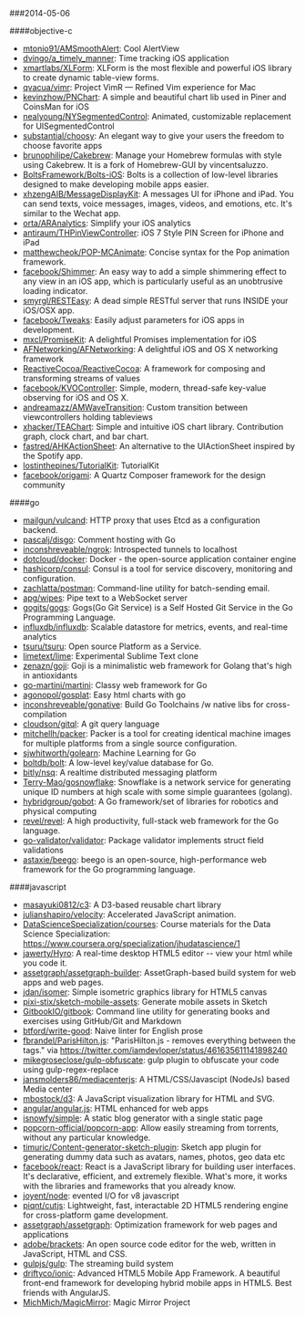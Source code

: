 ###2014-05-06

####objective-c
* [mtonio91/AMSmoothAlert](https://github.com/mtonio91/AMSmoothAlert): Cool AlertView
* [dvingo/a_timely_manner](https://github.com/dvingo/a_timely_manner): Time tracking iOS application
* [xmartlabs/XLForm](https://github.com/xmartlabs/XLForm): XLForm is the most flexible and powerful iOS library to create dynamic table-view forms.
* [qvacua/vimr](https://github.com/qvacua/vimr): Project VimR — Refined Vim experience for Mac
* [kevinzhow/PNChart](https://github.com/kevinzhow/PNChart): A simple and beautiful chart lib used in Piner and CoinsMan for iOS
* [nealyoung/NYSegmentedControl](https://github.com/nealyoung/NYSegmentedControl): Animated, customizable replacement for UISegmentedControl
* [substantial/choosy](https://github.com/substantial/choosy): An elegant way to give your users the freedom to choose favorite apps
* [brunophilipe/Cakebrew](https://github.com/brunophilipe/Cakebrew): Manage your Homebrew formulas with style using Cakebrew. It is a fork of Homebrew-GUI by vincentsaluzzo.
* [BoltsFramework/Bolts-iOS](https://github.com/BoltsFramework/Bolts-iOS): Bolts is a collection of low-level libraries designed to make developing mobile apps easier.
* [xhzengAIB/MessageDisplayKit](https://github.com/xhzengAIB/MessageDisplayKit): A messages UI for iPhone and iPad. You can send texts, voice messages, images, videos, and emotions, etc. It's similar to the Wechat app.  
* [orta/ARAnalytics](https://github.com/orta/ARAnalytics): Simplify your iOS analytics
* [antiraum/THPinViewController](https://github.com/antiraum/THPinViewController): iOS 7 Style PIN Screen for iPhone and iPad
* [matthewcheok/POP-MCAnimate](https://github.com/matthewcheok/POP-MCAnimate): Concise syntax for the Pop animation framework.
* [facebook/Shimmer](https://github.com/facebook/Shimmer): An easy way to add a simple shimmering effect to any view in an iOS app, which is particularly useful as an unobtrusive loading indicator.
* [smyrgl/RESTEasy](https://github.com/smyrgl/RESTEasy): A dead simple RESTful server that runs INSIDE your iOS/OSX app.
* [facebook/Tweaks](https://github.com/facebook/Tweaks): Easily adjust parameters for iOS apps in development.
* [mxcl/PromiseKit](https://github.com/mxcl/PromiseKit): A delightful Promises implementation for iOS
* [AFNetworking/AFNetworking](https://github.com/AFNetworking/AFNetworking): A delightful iOS and OS X networking framework
* [ReactiveCocoa/ReactiveCocoa](https://github.com/ReactiveCocoa/ReactiveCocoa): A framework for composing and transforming streams of values
* [facebook/KVOController](https://github.com/facebook/KVOController): Simple, modern, thread-safe key-value observing for iOS and OS X.
* [andreamazz/AMWaveTransition](https://github.com/andreamazz/AMWaveTransition): Custom transition between viewcontrollers holding tableviews
* [xhacker/TEAChart](https://github.com/xhacker/TEAChart): Simple and intuitive iOS chart library. Contribution graph, clock chart, and bar chart.
* [fastred/AHKActionSheet](https://github.com/fastred/AHKActionSheet): An alternative to the UIActionSheet inspired by the Spotify app.
* [lostinthepines/TutorialKit](https://github.com/lostinthepines/TutorialKit): TutorialKit
* [facebook/origami](https://github.com/facebook/origami): A Quartz Composer framework for the design community

####go
* [mailgun/vulcand](https://github.com/mailgun/vulcand): HTTP proxy that uses Etcd as a configuration backend.
* [pascalj/disgo](https://github.com/pascalj/disgo): Comment hosting with Go
* [inconshreveable/ngrok](https://github.com/inconshreveable/ngrok): Introspected tunnels to localhost
* [dotcloud/docker](https://github.com/dotcloud/docker): Docker - the open-source application container engine
* [hashicorp/consul](https://github.com/hashicorp/consul): Consul is a tool for service discovery, monitoring and configuration.
* [zachlatta/postman](https://github.com/zachlatta/postman): Command-line utility for batch-sending email.
* [apg/wipes](https://github.com/apg/wipes): Pipe text to a WebSocket server
* [gogits/gogs](https://github.com/gogits/gogs): Gogs(Go Git Service) is a Self Hosted Git Service in the Go Programming Language.
* [influxdb/influxdb](https://github.com/influxdb/influxdb): Scalable datastore for metrics, events, and real-time analytics
* [tsuru/tsuru](https://github.com/tsuru/tsuru): Open source Platform as a Service.
* [limetext/lime](https://github.com/limetext/lime): Experimental Sublime Text clone
* [zenazn/goji](https://github.com/zenazn/goji): Goji is a minimalistic web framework for Golang that's high in antioxidants
* [go-martini/martini](https://github.com/go-martini/martini): Classy web framework for Go
* [agonopol/gosplat](https://github.com/agonopol/gosplat): Easy html charts with go
* [inconshreveable/gonative](https://github.com/inconshreveable/gonative): Build Go Toolchains /w native libs for cross-compilation
* [cloudson/gitql](https://github.com/cloudson/gitql): A git query language
* [mitchellh/packer](https://github.com/mitchellh/packer): Packer is a tool for creating identical machine images for multiple platforms from a single source configuration.
* [sjwhitworth/golearn](https://github.com/sjwhitworth/golearn): Machine Learning for Go
* [boltdb/bolt](https://github.com/boltdb/bolt): A low-level key/value database for Go.
* [bitly/nsq](https://github.com/bitly/nsq): A realtime distributed messaging platform
* [Terry-Mao/gosnowflake](https://github.com/Terry-Mao/gosnowflake): Snowflake is a network service for generating unique ID numbers at high scale with some simple guarantees (golang).
* [hybridgroup/gobot](https://github.com/hybridgroup/gobot): A Go framework/set of libraries for robotics and physical computing
* [revel/revel](https://github.com/revel/revel): A high productivity, full-stack web framework for the Go language.
* [go-validator/validator](https://github.com/go-validator/validator): Package validator implements struct field validations
* [astaxie/beego](https://github.com/astaxie/beego): beego is an open-source, high-performance web framework for the Go programming language.

####javascript
* [masayuki0812/c3](https://github.com/masayuki0812/c3): A D3-based reusable chart library
* [julianshapiro/velocity](https://github.com/julianshapiro/velocity): Accelerated JavaScript animation.
* [DataScienceSpecialization/courses](https://github.com/DataScienceSpecialization/courses): Course materials for the Data Science Specialization: https://www.coursera.org/specialization/jhudatascience/1
* [jawerty/Hyro](https://github.com/jawerty/Hyro): A real-time desktop HTML5 editor -- view your html while you code it.
* [assetgraph/assetgraph-builder](https://github.com/assetgraph/assetgraph-builder): AssetGraph-based build system for web apps and web pages.
* [jdan/isomer](https://github.com/jdan/isomer): Simple isometric graphics library for HTML5 canvas
* [pixi-stix/sketch-mobile-assets](https://github.com/pixi-stix/sketch-mobile-assets): Generate mobile assets in Sketch
* [GitbookIO/gitbook](https://github.com/GitbookIO/gitbook): Command line utility for generating books and exercises using GitHub/Git and Markdown
* [btford/write-good](https://github.com/btford/write-good): Naive linter for English prose
* [fbrandel/ParisHilton.js](https://github.com/fbrandel/ParisHilton.js): "ParisHilton.js - removes everything between the <head></head> tags." via https://twitter.com/iamdevloper/status/461635611141898240
* [mikegroseclose/gulp-obfuscate](https://github.com/mikegroseclose/gulp-obfuscate): gulp plugin to obfuscate your code using gulp-regex-replace
* [jansmolders86/mediacenterjs](https://github.com/jansmolders86/mediacenterjs): A HTML/CSS/Javascipt (NodeJs) based Media center
* [mbostock/d3](https://github.com/mbostock/d3): A JavaScript visualization library for HTML and SVG.
* [angular/angular.js](https://github.com/angular/angular.js): HTML enhanced for web apps
* [isnowfy/simple](https://github.com/isnowfy/simple): A static blog generator with a single static page
* [popcorn-official/popcorn-app](https://github.com/popcorn-official/popcorn-app): Allow easily streaming from torrents, without any particular knowledge.
* [timuric/Content-generator-sketch-plugin](https://github.com/timuric/Content-generator-sketch-plugin): Sketch app plugin for generating dummy data such as avatars, names, photos, geo data etc
* [facebook/react](https://github.com/facebook/react): React is a JavaScript library for building user interfaces. It's declarative, efficient, and extremely flexible. What's more, it works with the libraries and frameworks that you already know.
* [joyent/node](https://github.com/joyent/node): evented I/O for v8 javascript
* [piqnt/cutjs](https://github.com/piqnt/cutjs): Lightweight, fast, interactable 2D HTML5 rendering engine for cross-platform game development.
* [assetgraph/assetgraph](https://github.com/assetgraph/assetgraph): Optimization framework for web pages and applications
* [adobe/brackets](https://github.com/adobe/brackets): An open source code editor for the web, written in JavaScript, HTML and CSS.
* [gulpjs/gulp](https://github.com/gulpjs/gulp): The streaming build system
* [driftyco/ionic](https://github.com/driftyco/ionic): Advanced HTML5 Mobile App Framework. A beautiful front-end framework for developing hybrid mobile apps in HTML5. Best friends with AngularJS.
* [MichMich/MagicMirror](https://github.com/MichMich/MagicMirror): Magic Mirror Project
